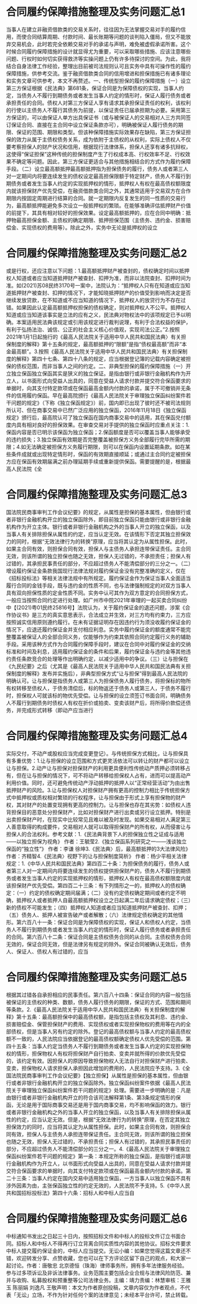 # 合同履约保障措施整理及实务问题汇总1

当事人在建立非融资借款类的交易关系时，往往因为无法掌握交易对手的履约信用，而使合同结算周期、付款时间、最长账期等问题的谈判陷入僵局，但又不能放弃交易机会，此时若完全依赖交易对手的承诺与声明，难免被虚假承诺所害。这个时候合同履约保障措施的设计就显得尤为重要，可以采取哪些措施、应该注意哪些问题、行权时如何切实获得救济等实操问题上仍有许多待探讨的空间。为此，我将结合自身法律工作经验，整理出目前被司法规则认可且实务中具有可操作性的履约保障措施，供参考交流。鉴于融资借款类合同的信用增进和担保措施已有诸多理论和实务文章可供参考，本文不再赘述。一、传统型担保的履约保障措施（一）设立第三方保证根据《民法典》第681条，保证合同是为保障债权的实现，当事人约定，当债务人不履行到期债务或者发生当事人约定的情形时，保证人履行债务或者承担责任的合同。债权人对第三方保证人享有请求其承担保证责任的权利，该权利的行使以主债务人不履行其债务为前提，以保证责任已届承担期为必要。采用第三方保证的，可以由保证人单方出具保证书（或与被保证人的交易相对人三方共同签订保证合同、直接在主合同中设立保证条款亦可），明确被保证人履行债务的期限、保证的范围、期限和类型。但该种保障措施实际效果存在缺陷，第三方保证担保的效力从属于主债权债务关系，成为依附于主债权的从权利，实际上债权人不仅要考察担保人的财产状况和信用，根据现行法律体系，担保人还享有诸多抗辩权，这使得“保证担保”这种传统的担保制度产生了行权成本高、行权效率不足、行权效果不确定等问题。因此，第三方保证更适合与其他措施相结合的方式作为履约保障手段。（二）设立最高额抵押最高额抵押指为担保债务的履行，债务人或者第三人对一定期间内将要连续发生的债权设定最高担保限额于特定财产，债务人不履行到期债务或者发生当事人约定的实现抵押权的情形，抵押权人有权在最高债权额限度内就该担保财产优先受偿，在融资借款类合同之外，其通常适用于交易双方在合作期限内按固定周期进行结算的合同。就一定期限内反复发生的同一性质的交易行为，最高额抵押能避免多次设立一般抵押权的繁琐。在能够准确评估抵押财产价值的前提下，其具有相对较好的担保效果。设定最高额抵押的，应在合同中明确：抵押物最高担保金额、主债权的确定期限、抵押担保范围（主债务、违约金、损害赔偿金、实现债权的费用等）。除此之外，实务中无论是抵押权的设立

# 合同履约保障措施整理及实务问题汇总2

或是行权，还应注意以下问题：1.最高额抵押财产被查封的，债权确定时间以抵押权人知道或者应当知道抵押财产被查封、扣押为准，而非以法院查封、扣押时间为准。如(2021)苏08民终3170号一案中，法院认为：“抵押权人只有在知道或应当知道抵押财产被查封、扣押的情况下，才能知晓抵押财产的价值受到影响而决定是否继续发放贷款，在不知道或不应当知道的情况下，抵押权人的放贷行为不存在过错。如果因此认定最高额抵押权担保的债权确定，则对抵押权人不公平。抵押权人知道或应当知道该事实是立法的应有之义，民法典对物权法中的该项规定已予以明确。本案适用民法典该规定或引用该规定进行裁判说理，有利于合法权益的保护，有利于弘扬法治、诚信、公正的社会主义核心价值观，实现司法公正。”2.按照2021年1月1日起施行的《最高人民法院关于适用中华人民共和国民法典〉有关担保制度的解释》第十五条的规定，最高额抵押的“限额”是指“债权最高额”而非“本金最高额”。3.按照《最高人民法院关于适用中华人民共和国民法典〉有关担保制度的解释》第四十七条、第四十八条的规定，应当根据登记簿的记载内容确定被担保的债权范围，而非当事人之间的约定。二、非典型担保的履约保障措施（一）开立独立保函独立保函其实是狭义的独立保证。是指由银行或非银行金融机构作为开立人，以书面形式向受益人出具的，同意在受益人请求付款并提交符合保函要求的单据时，向其支付特定款项或在保函最高金额内付款的承诺，属于不可撤销并无条件的信用履约保函。早在最高院颁行《最高人民法院关于审理独立保函纠纷案件若干问题的规定》（下称《独立保函规定》）前，国内即已出现了彼时还不被司法规则所认可、但在商事交易中已然广泛应用的独立保函，2016年11月18日《独立保函规定》颁行后，最高院认可了独立保函在国内商事交易中的适用，其在保函兑付额度内具有相对良好的担保效果。在审查交易对手提供的独立保函时应重点关注：1.保函内容是否已明示该保函为独立保函；2.保函额度是否可以覆盖当事人能够承受的违约损失；3.独立保函有效期是否完整覆盖被担保方义务全部履行完毕所需的期限；4.如无法确定被担保方义务履行期限，则可以在保函内设置延期条款。如在某些条件成就或出现特定情形时，保函的有效期直接顺延；或通过主合同约定被担保方应在保函有效期届满之前办理延期手续或重新提供保函。需要提醒的是，根据最高人民法院《全

# 合同履约保障措施整理及实务问题汇总3

国法院民商事审判工作会议纪要》的规定，从属性是担保的基本属性，但由银行或者非银行金融机构开立的独立保函除外，即目前独立保函只能由银行或非银行金融机构作为开立主体。银行或者非银行金融机构之外的当事人开立的独立保函，以及当事人有关排除担保从属性的约定，应当认定无效。在该情形下否定其独立担保效力的同时，根据“无效法律行为的转换”原理，应当将其认定为从属性担保。此时，如果主合同有效，则担保合同有效，担保人与主债务人承担连带保证责任。主合同无效，则该所谓的独立担保也随之无效，担保人无过错的，不承担责任；担保人有过错的，其承担民事责任的部分，不应超过债务人不能清偿部分的三分之一。（二）增设履约保证金条款我国现行法律法规对履约保证金没有完整准确的定义，仅在《招标投标法》等相关法律法规中有所规定。履约保证金作为保证当事人全面适当履行合同的金钱手段，既与违约金的性质不同，也与法律强制规定的对双方当事人具有双向担保性质的定金性质不同。实务中认可其作为双方意定的合同担保方式，一般应当按照合同约定进行处理。如广州市中院2021年审理的一起买卖合同纠纷中【(2021)粤01民终25816号】法院认为，关于履约保证金的退还问题，涉案《合作协议书》是三方的真实意思表示，合法成立并生效，对三方均有约束力，三方应按照诚实信用原则遵约履行。在未有证据证明存在因违约行为须没收履约保证金的情况下，应退还履约保证金并支付相应利息。实务中履约保证金的额度通常不能完整覆盖被保证人的全部合同义务，仅能够作为约束其依照合同约定履行义务的辅助手段。采用该种方式作为合同履约保障手段时，建议在合同中对履约保证金的交纳标准和时间及利息，适用履约保证金的条件和后果，履约保证金与违约金等其他违约责任条款竞合的处理等作出明确约定，以减少适用中的争议。（三）让与担保在《九民纪要》之后（尤其是《最高人民法院关于适用中华人民共和国民法典有关担保制度的解释》发布并实施后），非典型担保方式“让与担保”得到最高人民法院的明确认可。让与担保是指债务人或第三人为担保债务人履行债务，将担保标的物所有权转移至债权人，于债务清偿后，标的物返还于债务人或第三人，于债务不履行时，担保权人可就该标的物优先受偿。让与担保的设立须签订书面合同，明确债务人不履行到期债务时债权人有权在折价或拍卖、变卖该财产后，将所得价款偿还债务，并完成形式转移（即动产应当进行

# 合同履约保障措施整理及实务问题汇总4

实际交付，不动产或股权应当完成变更登记）。与传统担保方式相比，让与担保具有多重优势：1.让与担保的设立范围和方式更灵活依法可以转让的财产都可以设立让与担保。2.动产让与担保对担保财产的利用更具便利性传统动产质押必须转移占有，但在让与担保的情况下，可不将动产转移给担保权人占有，进而可以提高动产利用价值。同时，还可避免传统动产浮动抵押的抵押人以“正常经营活动”为由出售抵押财产的风险。3.让与担保权人对担保财产拥有更高的控制力相比于传统担保方式中抵押权或质权相对繁琐的行权程序，让与担保由于形式上享有担保物的财产权，其对财产的处置变现拥有更高的控制力。让与担保也存在其劣势：如债权人违背担保目的恶意处分担保财产，比如对担保财产进行出卖或另行设立抵押。特别是出卖担保财产时，在现实中比较常见且难以被及时发现。如果交易相对人满足第三人善意取得的构成要件，交易相对人就可以取得担保财产的所有权，从而侵害让与担保人的合法权利。参考文献：1.《民法典背景下人的担保独立性之证成与适用——以独立担保为视角》 作者：王毓莹2.《独立保函系列研究之一——浅谈独立保函的“独立性”》 作者：李谦 徐坤3.《民法典〉后，最高额抵押的3大法律风险》 作者：齐精智4.《民法典〉视野下的让与担保制度简析》 作者：杨少平相关法律规定：1.《中华人民共和国民法典》第四百二十条：为担保债务的履行，债务人或者第三人对一定期间内将要连续发生的债权提供担保财产的，债务人不履行到期债务或者发生当事人约定的实现抵押权的情形，抵押权人有权在最高债权额限度内就该担保财产优先受偿。第四百二十三条：有下列情形之一的，抵押权人的债权确定：（一）约定的债权确定期间届满；（二）没有约定债权确定期间或者约定不明确，抵押权人或者抵押人自最高额抵押权设立之日起满二年后请求确定债权；（三）新的债权不可能发生；（四）抵押权人知道或者应当知道抵押财产被查封、扣押；（五）债务人、抵押人被宣告破产或者解散；（六）法律规定债权确定的其他情形。第六百八十一条：保证合同是为保障债权的实现，保证人和债权人约定，当债务人不履行到期债务或者发生当事人约定的情形时，保证人履行债务或者承担责任的合同。第六百八十二条：保证合同是主债权债务合同的从合同。主债权债务合同无效的，保证合同无效，但是法律另有规定的除外。保证合同被确认无效后，债务人、保证人、债权人有过错的，应当

# 合同履约保障措施整理及实务问题汇总5

根据其过错各自承担相应的民事责任。第六百八十四条：保证合同的内容一般包括被保证的主债权的种类、数额，债务人履行债务的期限，保证的方式、范围和期间等条款。2.《最高人民法院关于适用中华人民共和国民法典〉有关担保制度的解释》第十五条：最高额担保中的最高债权额，是指包括主债权及其利息、违约金、损害赔偿金、保管担保财产的费用、实现债权或者实现担保物权的费用等在内的全部债权，但是当事人另有约定的除外。登记的最高债权额与当事人约定的最高债权额不一致的，人民法院应当依据登记的最高债权额确定债权人优先受偿的范围。第四十五条：当事人约定当债务人不履行到期债务或者发生当事人约定的实现担保物权的情形，担保物权人有权将担保财产自行拍卖、变卖并就所得的价款优先受偿的，该约定有效。因担保人的原因导致担保物权人无法自行对担保财产进行拍卖、变卖，担保物权人请求担保人承担因此增加的费用的，人民法院应予支持。3.《全国法院民商事审判工作会议纪要》【独立担保】从属性是担保的基本属性，但由银行或者非银行金融机构开立的独立保函除外。独立保函纠纷案件依据《最高人民法院关于审理独立保函纠纷案件若干问题的规定》处理。需要进一步明确的是：凡是由银行或者非银行金融机构开立的符合该司法解释第1条、第3条规定情形的保函，无论是用于国际商事交易还是用于国内商事交易，均不影响保函的效力。银行或者非银行金融机构之外的当事人开立的独立保函，以及当事人有关排除担保从属性的约定，应当认定无效。但是，根据“无效法律行为的转换”原理，在否定其独立担保效力的同时，应当将其认定为从属性担保。此时，如果主合同有效，则担保合同有效，担保人与主债务人承担连带保证责任。主合同无效，则该所谓的独立担保也随之无效，担保人无过错的，不承担责任；担保人有过错的，其承担民事责任的部分，不应超过债务人不能清偿部分的三分之一。4.《最高人民法院关于审理独立保函纠纷案件若干问题的规定》第一条：本规定所称的独立保函，是指银行或非银行金融机构作为开立人，以书面形式向受益人出具的，同意在受益人请求付款并提交符合保函要求的单据时，向其支付特定款项或在保函最高金额内付款的承诺。第二十三条：当事人约定在国内交易中适用独立保函，一方当事人以独立保函不具有涉外因素为由，主张保函独立性的约定无效的，人民法院不予支持。5.《中华人民共和国招标投标法》第四十六条：招标人和中标人应当自

# 合同履约保障措施整理及实务问题汇总6

中标通知书发出之日起三十日内，按照招标文件和中标人的投标文件订立书面合同。招标人和中标人不得再行订立背离合同实质性内容的其他协议。招标文件要求中标人提交履约保证金的，中标人应当提交。无讼小编：如果您觉得这篇文章还不错，欢迎转发分享、点赞收藏，您也可以在下方评论区留下自己的观点，和大家一起讨论。作者：唐敬忠 北京德恒（珠海）律师事务所，拥有多年法律服务经验。参与过多项诉讼及非诉法律事务。业务范围主要包括企业合规与法律风险防范、兼并与收购、私募股权和预重整等公司法律业务。主编：靖力责编：林慧审核：王雅玉 陈丽娟 刘逸凡 王敬声明：本文为作者原创投稿，文章内容仅为作者观点，不代表「无讼」立场，不作为针对任何个案的法律意见；未经本平台许可，禁止转载。

